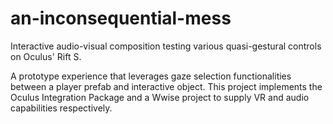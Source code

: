 # an-inconsequential-mess
Interactive audio-visual composition testing various quasi-gestural controls on Oculus' Rift S.

A prototype experience that leverages gaze selection functionalities between a player prefab and interactive object. This project implements the Oculus Integration Package and a Wwise project to supply VR and audio capabilities respectively.

